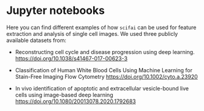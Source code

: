 # Jupyter notebooks

Here you can find different examples of how `scifai` can be used for feature extraction and analysis of single cell images. We used three publicly available datasets from:

- Reconstructing cell cycle and disease progression using deep learning. https://doi.org/10.1038/s41467-017-00623-3

- Classification of Human White Blood Cells Using Machine Learning for Stain-Free Imaging Flow Cytometry https://doi.org/10.1002/cyto.a.23920

- In vivo identification of apoptotic and extracellular vesicle-bound live cells using image-based deep learning https://doi.org/10.1080/20013078.2020.1792683
